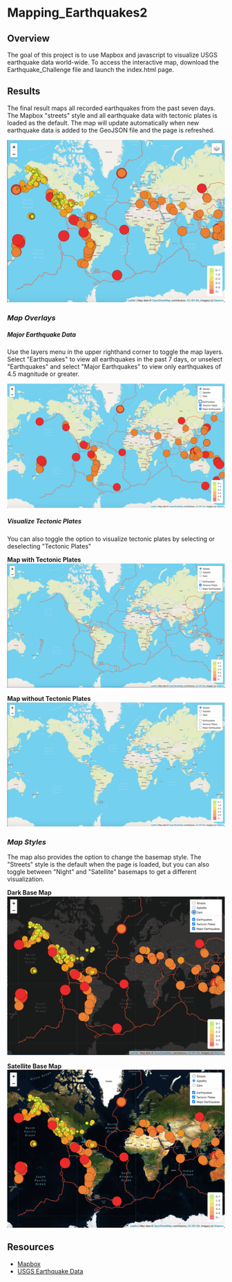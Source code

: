 # Mapping_Earthquakes2

## Overview
The goal of this project is to use Mapbox and javascript to visualize USGS earthquake data world-wide. To access the interactive map, download the  Earthquake_Challenge file and launch the index.html page.

## Results
The final result maps all recorded earthquakes from the past seven days. The Mapbox "streets" style and all earthquake data with tectonic plates is loaded as the default. The map will update automatically when new earthquake data is added to the GeoJSON file and the page is refreshed. 

![](Earthquake_Challenge/static/images/map_summary.png)

### *Map Overlays*
##### **Major Earthquake Data**
Use the layers menu in the upper righthand corner to toggle the map layers. Select "Earthquakes" to view all earthquakes in the past 7 days, or unselect "Earthquakes" and select "Major Earthquakes" to view only earthquakes of 4.5 magnitude or greater. 

![](Earthquake_Challenge/static/images/major_earthquakes.png)


##### **Visualize Tectonic Plates**
You can also toggle the option to visualize tectonic plates by selecting or deselecting "Tectonic Plates"

**Map with Tectonic Plates**
![](Earthquake_Challenge/static/images/tectonic_plates.png)

**Map without Tectonic Plates**
![](Earthquake_Challenge/static/images/no_tectonic_plates.png)


### *Map Styles*
The map also provides the option to change the basemap style. The "Streets" style is the default when the page is loaded, but you can also toggle between "Night" and "Satellite" basemaps to get a different visualization. 

**Dark Base Map**
![](Earthquake_Challenge/static/images/dark_map.png)

**Satellite Base Map**
![](Earthquake_Challenge/static/images/satellite_map.png)

## Resources
* [Mapbox](https://www.mapbox.com/)
* [USGS Earthquake Data](https://www.usgs.gov/natural-hazards/earthquake-hazards/earthquakes)

